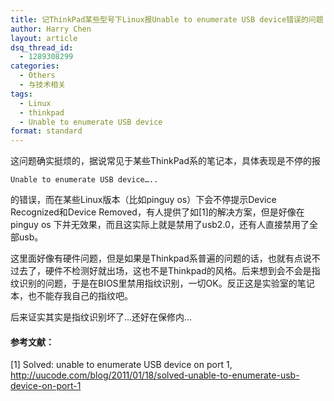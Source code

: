 ```yaml
---
title: 记ThinkPad某些型号下Linux报Unable to enumerate USB device错误的问题
author: Harry Chen
layout: article
dsq_thread_id:
  - 1289308299
categories:
  - Others
  - 与技术相关
tags:
  - Linux
  - thinkpad
  - Unable to enumerate USB device
format: standard
---
```


  这问题确实挺烦的，据说常见于某些ThinkPad系的笔记本，具体表现是不停的报


    Unable to enumerate USB device…..

<!--more-->

  的错误，而在某些Linux版本（比如pinguy os）下会不停提示Device Recognized和Device Removed，有人提供了如[1]的解决方案，但是好像在pinguy os 下并无效果，而且这实际上就是禁用了usb2.0，还有人直接禁用了全部usb。

  这里面好像有硬件问题，但是如果是Thinkpad系普遍的问题的话，也就有点说不过去了，硬件不检测好就出场，这也不是Thinkpad的风格。后来想到会不会是指纹识别的问题，于是在BIOS里禁用指纹识别，一切OK。反正这是实验室的笔记本，也不能存我自己的指纹吧。

  后来证实其实是指纹识别坏了…还好在保修内…

#### 参考文献：

[1] Solved: unable to enumerate USB device on port 1, <http://uucode.com/blog/2011/01/18/solved-unable-to-enumerate-usb-device-on-port-1>
